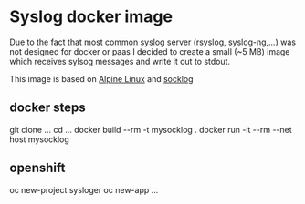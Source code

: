 # Syslog docker image

Due to the fact that most common syslog server (rsyslog, syslog-ng,...) was not designed for docker or paas I decided to create a small (~5 MB) image which receives sylsog messages and write it out to stdout.

This image is based on [Alpine Linux][ac11addb] and [socklog][022939b2]

  [ac11addb]: https://www.alpinelinux.org/ "Alpine Linux"
  [022939b2]: http://smarden.org/socklog/socklog.8.html "socklog"

## docker steps

git clone ...
cd ...
docker build --rm -t mysocklog .
docker run -it --rm --net host mysocklog

## openshift

oc new-project sysloger
oc new-app ...
